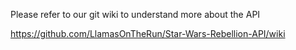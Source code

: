 Please refer to our git wiki to understand more about the API

https://github.com/LlamasOnTheRun/Star-Wars-Rebellion-API/wiki

